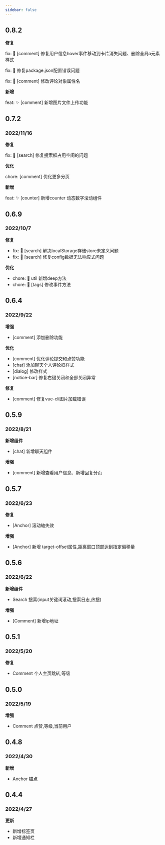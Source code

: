 ```yaml
---
sidebar: false
---
```

## 0.8.2
**修复**

fix: 🐛 [comment] 修复用户信息hover事件移动到卡片消失问题、删除全局a元素样式

fix: 🐛 修复package.json配置错误问题

fix: 🐛 [comment] 修改评论对象属性名

**新增**

feat: ✨ [comment] 新增图片文件上传功能

## 0.7.2
### 2022/11/16
**修复**

fix: 🐛 [search] 修复搜索框占用空间的问题

**优化**

chore: [comment] 优化更多分页

**新增**

feat: ✨ [counter] 新增counter 动态数字滚动组件

## 0.6.9
###
### 2022/10/7
**修复**
- fix: 🐛 [search] 解决localStorage存储store未定义问题
- fix: 🐛 [search] 修复config数据无法响应式问题

**优化**
- chore: 🔨 util 新增deep方法
- chore: 🔨 [tags] 修改事件方法

## 0.6.4
### 2022/9/22
**增强**
- [comment] 添加删除功能

**优化**
- [comment] 优化评论提交和点赞功能
- [chat] 添加聊天个人评论框样式
- [dialog] 修改样式
- [notice-bar] 修复右键关闭和全部关闭异常

**修复**
- [comment] 修复vue-cli图片加载错误


## 0.5.9
### 2022/8/21
**新增组件**
- [chat] 新增聊天组件

**增强**
- [comment] 新增查看用户信息、新增回复分页


## 0.5.7
### 2022/6/23
**修复**
- [Anchor] 滚动轴失效

**增强**
- [Anchor] 新增 target-offset属性,距离窗口顶部达到指定偏移量


## 0.5.6
### 2022/6/22
**新增组件**
- Search 搜索(input关键词滚动,搜索日志,热搜)

**增强**
- [Comment] 新增ip地址


## 0.5.1
### 2022/5/20
**修复**
- Comment 个人主页跳转,等级


## 0.5.0
### 2022/5/19
**增强**
- Comment 点赞,等级,当前用户


## 0.4.8
### 2022/4/30
**新增**
- Anchor 锚点


## 0.4.4
### 2022/4/27
**更新**

- 新增标签页
- 新增通知栏
